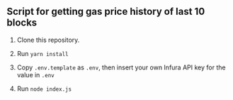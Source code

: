 ## Script for getting gas price history of last 10 blocks

1. Clone this repository.

2. Run `yarn install`

3. Copy `.env.template` as `.env`, then insert your own Infura API key for the value in `.env`

4. Run `node index.js`
